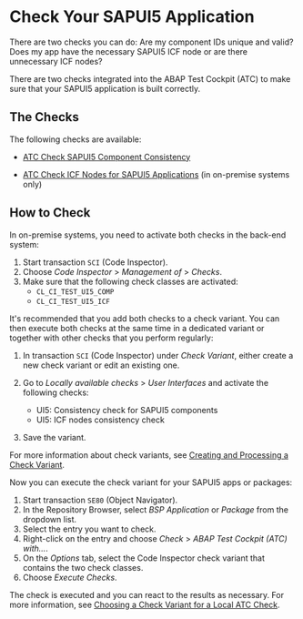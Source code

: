 <!-- loio3dd37367d73945bcae39301e12a4eee4 -->

# Check Your SAPUI5 Application

There are two checks you can do: Are my component IDs unique and valid? Does my app have the necessary SAPUI5 ICF node or are there unnecessary ICF nodes?



There are two checks integrated into the ABAP Test Cockpit \(ATC\) to make sure that your SAPUI5 application is built correctly.



<a name="loio3dd37367d73945bcae39301e12a4eee4__section_rwm_k1c_44b"/>

## The Checks

The following checks are available:

-   [ATC Check SAPUI5 Component Consistency](atc-check-sapui5-component-consistency-a71400b.md)

-   [ATC Check ICF Nodes for SAPUI5 Applications](atc-check-icf-nodes-for-sapui5-applications-2aa5187.md) \(in on-premise systems only\)




<a name="loio3dd37367d73945bcae39301e12a4eee4__section_qdg_tjc_44b"/>

## How to Check

In on-premise systems, you need to activate both checks in the back-end system:

1.  Start transaction `SCI` \(Code Inspector\).
2.  Choose *Code Inspector* \> *Management of* \> *Checks*.
3.  Make sure that the following check classes are activated:
    -   `CL_CI_TEST_UI5_COMP`
    -   `CL_CI_TEST_UI5_ICF`


It's recommended that you add both checks to a check variant. You can then execute both checks at the same time in a dedicated variant or together with other checks that you perform regularly:

1.  In transaction `SCI` \(Code Inspector\) under *Check Variant*, either create a new check variant or edit an existing one.
2.  Go to *Locally available checks* \> *User Interfaces* and activate the following checks:
    -   UI5: Consistency check for SAPUI5 components
    -   UI5: ICF nodes consistency check

3.  Save the variant.

For more information about check variants, see [Creating and Processing a Check Variant](https://help.sap.com/viewer/ba879a6e2ea04d9bb94c7ccd7cdac446/latest/en-US/49243e38855616b6e10000000a42189d.html).

Now you can execute the check variant for your SAPUI5 apps or packages:

1.  Start transaction `SE80` \(Object Navigator\).
2.  In the Repository Browser, select *BSP Application* or *Package* from the dropdown list.
3.  Select the entry you want to check.
4.  Right-click on the entry and choose *Check* \> *ABAP Test Cockpit \(ATC\) with...*.
5.  On the *Options* tab, select the Code Inspector check variant that contains the two check classes.
6.  Choose *Execute Checks*.

The check is executed and you can react to the results as necessary. For more information, see [Choosing a Check Variant for a Local ATC Check](https://help.sap.com/viewer/ba879a6e2ea04d9bb94c7ccd7cdac446/latest/en-US/eaedb182328d4ffab7df496c1dae06b3.html).

